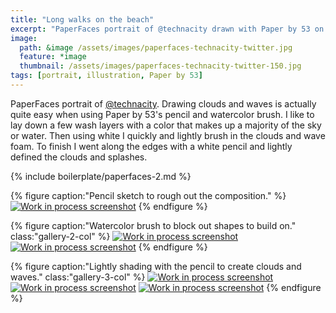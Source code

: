```yaml
---
title: "Long walks on the beach"
excerpt: "PaperFaces portrait of @technacity drawn with Paper by 53 on an iPad."
image: 
  path: &image /assets/images/paperfaces-technacity-twitter.jpg 
  feature: *image
  thumbnail: /assets/images/paperfaces-technacity-twitter-150.jpg
tags: [portrait, illustration, Paper by 53]
---
```


PaperFaces portrait of [@technacity](https://twitter.com/technacity). Drawing clouds and waves is actually quite easy when using Paper by 53's pencil and watercolor brush. I like to lay down a few wash layers with a color that makes up a majority of the sky or water. Then using white I quickly and lightly brush in the clouds and wave foam. To finish I went along the edges with a white pencil and lightly defined the clouds and splashes.

{% include boilerplate/paperfaces-2.md %}

{% figure caption:"Pencil sketch to rough out the composition." %}
[![Work in process screenshot](/assets/images/paperfaces-technacity-process-1-600.jpg)](/assets/images/paperfaces-technacity-process-1-lg.jpg)
{% endfigure %}

{% figure caption:"Watercolor brush to block out shapes to build on." class:"gallery-2-col" %}
[![Work in process screenshot](/assets/images/paperfaces-technacity-process-2-600.jpg)](/assets/images/paperfaces-technacity-process-2-lg.jpg)
[![Work in process screenshot](/assets/images/paperfaces-technacity-process-3-600.jpg)](/assets/images/paperfaces-technacity-process-3-lg.jpg)
{% endfigure %}

{% figure caption:"Lightly shading with the pencil to create clouds and waves." class:"gallery-3-col" %}
[![Work in process screenshot](/assets/images/paperfaces-technacity-process-4-600.jpg)](/assets/images/paperfaces-technacity-process-4-lg.jpg)
[![Work in process screenshot](/assets/images/paperfaces-technacity-process-5-600.jpg)](/assets/images/paperfaces-technacity-process-5-lg.jpg)
[![Work in process screenshot](/assets/images/paperfaces-technacity-process-6-600.jpg)](/assets/images/paperfaces-technacity-process-6-lg.jpg)
{% endfigure %}
